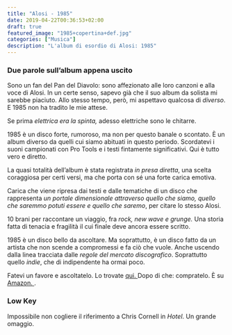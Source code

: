 ```yaml
---
title: "Alosi - 1985"
date: 2019-04-22T00:36:53+02:00
draft: true
featured_image: "1985+copertina+def.jpg"
categories: ["Musica"]
description: "L'album di esordio di Alosi: 1985"
---
```


### Due parole sull’album appena uscito
Sono un fan del Pan del Diavolo: sono affezionato alle loro canzoni e alla voce di Alosi. In un certe senso, sapevo già che il suo album da solista mi sarebbe piaciuto. Allo stesso tempo, però, mi aspettavo qualcosa di _diverso_. E 1985 non ha tradito le mie attese. 

Se prima _elettrica era la spinta,_ adesso elettriche sono le chitarre. 

1985 è un disco forte, rumoroso, ma non per questo banale o scontato. È un album diverso da quelli cui siamo abituati in questo periodo. Scordatevi i suoni campionati con Pro Tools e i testi fintamente significativi. Qui è tutto vero e diretto. 

La quasi totalità dell’album è stata registrata _in presa diretta_, una scelta coraggiosa per certi versi, ma che porta con sé una forte carica emotiva. 

Carica che viene ripresa dai testi e dalle tematiche di un disco che  rappresenta _un portale dimensionale attraverso quello che siamo, quello che saremmo potuti essere e quello che saremo_, per citare lo stesso Alosi. 

10 brani per raccontare un viaggio, fra _rock, new wave e grunge._ Una storia fatta di tenacia e fragilità il cui finale deve ancora essere scritto. 

1985 è un disco bello da ascoltare. Ma soprattutto, è un disco fatto da un artista che non scende a compromessi e fa ciò che vuole. Anche uscendo dalla linea tracciata dalle _regole del mercato discografico_. Soprattutto quello _indie_, che di indipendente ha ormai poco. 


Fatevi un favore e ascoltatelo.  Lo trovate <a href="https://open.spotify.com/album/1sGe4UuQ34uhIEtNc5f7BA?si=tRhxBBPXRjuhPoUwviEEoQ" target="_blank" rel="nofollow" title="qui">qui. </a> Dopo di che: compratelo. È su <a href="https://amzn.to/2XwvX5c" target="_blank" rel="nofollow" title="amazon">Amazon. </a>. 

### Low Key
Impossibile non cogliere il riferimento a Chris Cornell in _Hotel_. Un grande omaggio.  

